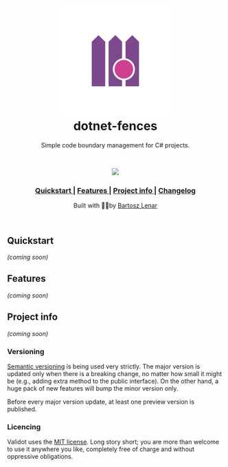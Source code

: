 <h1 align="center">
  <br />
    <img src="assets/logo/dotnet-fences-logo.svg" height="256px" width="256px" />
  <br />
  dotnet-fences
  <br />
</h1>

 <p align="center">Simple code boundary management for C# projects.</p>

  <br />
<p align="center">
  <a href="https://github.com/bartoszlenar/dotnet-fences/commits/main">
    <img src="https://img.shields.io/github/last-commit/bartoszlenar/dotnet-fences/main?style=flat-square">
  </a>
</p>

<div align="center">
  <h3>
    <a href="#quickstart">
      Quickstart
    </a>
    |
    <a href="#features">
      Features
    </a>
    |
    <a href="#project-info">
      Project info
    </a>
    |
    <a href="docs/CHANGELOG.md">
      Changelog
    </a>
</div>

<p align="center">
    Built with 🤘🏻by <a href="https://lenar.dev">Bartosz Lenar</a>
</p>
    </br>

## Quickstart

*(coming soon)*

## Features

*(coming soon)*

## Project info

*(coming soon)*

### Versioning

[Semantic versioning](https://semver.org/) is being used very strictly. The major version is updated only when there is a breaking change, no matter how small it might be (e.g., adding extra method to the public interface). On the other hand, a huge pack of new features will bump the minor version only.

Before every major version update, at least one preview version is published.

### Licencing

Validot uses the [MIT license](../LICENSE). Long story short; you are more than welcome to use it anywhere you like, completely free of charge and without oppressive obligations.